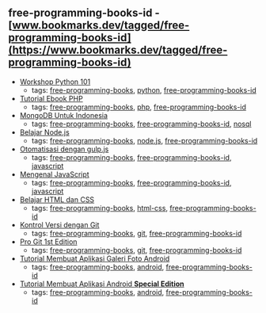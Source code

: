 free-programming-books-id - [www.bookmarks.dev/tagged/free-programming-books-id](https://www.bookmarks.dev/tagged/free-programming-books-id)
---
* [Workshop Python 101](http://sakti.github.io/python101/)
    * tags: [free-programming-books](../tags/free-programming-books.md), [python](../tags/python.md), [free-programming-books-id](../tags/free-programming-books-id.md)
* [Tutorial Ebook PHP](http://www.ilmuwebsite.com/ebook-php-free-download)
    * tags: [free-programming-books](../tags/free-programming-books.md), [php](../tags/php.md), [free-programming-books-id](../tags/free-programming-books-id.md)
* [MongoDB Untuk Indonesia](https://kristories.gitbooks.io/pengantar-mongodb/content/)
    * tags: [free-programming-books](../tags/free-programming-books.md), [free-programming-books-id](../tags/free-programming-books-id.md), [nosql](../tags/nosql.md)
* [Belajar Node.js](http://idjs.github.io/belajar-nodejs/)
    * tags: [free-programming-books](../tags/free-programming-books.md), [node.js](../tags/node.js.md), [free-programming-books-id](../tags/free-programming-books-id.md)
* [Otomatisasi dengan gulp.js](https://kristories.gitbooks.io/otomatisasi-dengan-gulp-js/content/)
    * tags: [free-programming-books](../tags/free-programming-books.md), [free-programming-books-id](../tags/free-programming-books-id.md), [javascript](../tags/javascript.md)
* [Mengenal JavaScript](http://masputih.com/2013/01/ebook-gratis-mengenal-javascript)
    * tags: [free-programming-books](../tags/free-programming-books.md), [free-programming-books-id](../tags/free-programming-books-id.md), [javascript](../tags/javascript.md)
* [Belajar HTML dan CSS](http://www.ariona.net/ebook-belajar-html-dan-css/)
    * tags: [free-programming-books](../tags/free-programming-books.md), [html-css](../tags/html-css.md), [free-programming-books-id](../tags/free-programming-books-id.md)
* [Kontrol Versi dengan Git](https://leanpub.com/kontrol-versi-git)
    * tags: [free-programming-books](../tags/free-programming-books.md), [git](../tags/git.md), [free-programming-books-id](../tags/free-programming-books-id.md)
* [Pro Git 1st Edition](https://git-scm.com/book/id/v1)
    * tags: [free-programming-books](../tags/free-programming-books.md), [git](../tags/git.md), [free-programming-books-id](../tags/free-programming-books-id.md)
* [Tutorial Membuat Aplikasi Galeri Foto Android](https://www.smashwords.com/books/view/533096)
    * tags: [free-programming-books](../tags/free-programming-books.md), [android](../tags/android.md), [free-programming-books-id](../tags/free-programming-books-id.md)
* [Tutorial Membuat Aplikasi Android **Special Edition**](http://www.slideshare.net/creatorb/tutorial-lengkap-cara-membuat-aplikasi-android-sederhana)
    * tags: [free-programming-books](../tags/free-programming-books.md), [android](../tags/android.md), [free-programming-books-id](../tags/free-programming-books-id.md)
